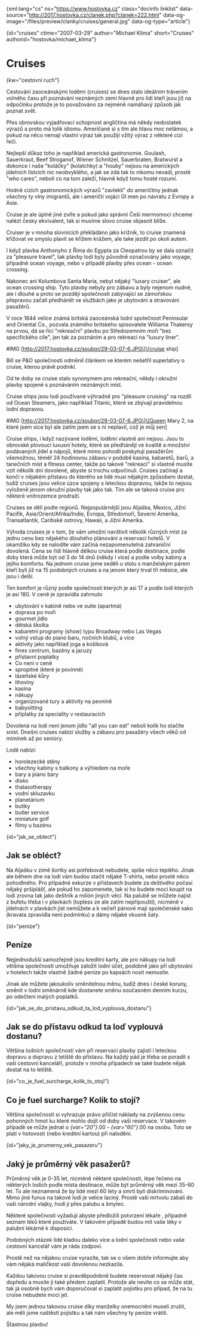 
{xml:lang="cs" ns="https://www.hostovka.cz" class="docinfo linklist" data-source="http://2017.hostovka.cz/clanek.php?clanek=222.html" data-og-image="/files/preview/clanky/cruises/general.jpg" data-og-type="article"}

{id="cruises" ctime="2007-03-29" author="Michael Klíma" short="Cruises" authorid="hostovka/michael_klima"}

# Cruises

{kw="cestovní ruch"}

Cestování zaoceánskými loděmi (cruises) se dnes stalo ideálním trávením volného času při poznávání neznámých zemí hlavně pro lidi kteří jsou již na odpočinku protože je to považováno za nejméně namáhavý způsob jak poznat svět.

Přes obrovskou vyjadřovací schopnost angličtina má někdy nedostatek výrazů a proto má tolik idiomu. Američané si s tím ale hlavu moc nelámou, a pokud na něco nemají vlastní výraz tak použijí vžitý výraz z některé cizí řeči.

Nejlepší důkaz toho je například americká gastronomie. Goulash, Sauerkraut, Beef Stroganof, Wiener Schnitzel, Sauerbraten, Bratwurst a dokonce i naše "koláčky" (kolatchky) a "houby" nejsou na amerických jídelních lístcích nic neobvyklého, a jak se zdá tak to nikomu nevadí, prostě "who cares", neboli co na tom zaleží, hlavně když tomu hosté rozumí.

Hodně cizích gastronomických výrazů "zavlekli" do američtiny jednak všechny ty vlny imigrantů, ale i američtí vojáci GI men po návratu z Evropy a Asie.

Cruise je ale úplně jiné zvíře a pokud jako správní Češi mermomocí chceme nalézt česky ekvivalent, tak si musíme slovo cruise objasnit blíže.

Cruiser je v mnoha slovnících překládáno jako križník, to cruise znamená křižovat ve smyslu plavit se křížem krážem, ale take jezdit po okolí autem.

I když plavba Anthonyho z Říma do Egypta za Cleopatrou by se dala označit za "pleasure travel", tak plavby lodi byly původně označovány jako voyage, připadně ocean voyage, nebo v případě plavby přes ocean - ocean crossing.

Nakonec ani Kolumbova Santa Maria, nebyl nějaký "luxary cruiser", ale ocean crossing ship. Tyto plavby nebyly pro zábavu a byly nejenom nudné, ale i dlouhé a proto se později společnosti zabývající se zámořskou přepravou začali předhánět ve službách jako je ubytováni a stravování pasažérů.

V roce 1844 velice známá britská zaoceánská lodní společnost Peninsular and Oriental Co., pozvala známého britského spisovatele Williama Thakersy na prvou, dá se říci "rekreační" plavbu po Středozemním moři "bez specifického cíle", jen tak za poznáním a pro rekreaci na "luxury liner".

#IMG \[http://2017.hostovka.cz/soubor/29-03-07-6.JPG\]\[cruise ship\]

Bill se P&O společnosti odměnil článkem ve kterém nešetřil superlativy o cruise, kterou právě podnikl.

Od te doby se cruise stalo synonymem pro rekreační, někdy i okružní plavby spojené s poznáváním neznámých míst.

Cruise ships jsou lodi používané výhradně pro "pleasure cruising" na rozdíl od Ocean Steamers, jako například Titanic, které se zbývají pravidelnou lodní dopravou.

#IMG \[http://2017.hostovka.cz/soubor/29-03-07-8.JPG\]\[Queen Mary 2, na které jsem sice byl ale zatím jsem se s ní neplavil, což je můj sen\]

Cruise ships, i když nazývané loděmi, loděmi vlastně ani nejsou. Jsou to obrovské plovoucí luxusní hotely, které se předhánějí ve kvalitě a množství podávaných jídel a nápojů, které mimo pohodlí poskytují pasažérům všemožnou, téměř 24 hodinovou zábavu v podobě kasina, kabaretů, barů, a tanečních míst a fitness center, takže po takové "rekreaci" si vlastně musíte vzít několik dní dovolené, abyste si trochu odpočinuli. Cruises začínají a končí v nějakém přístavu do kterého se lidé musí nějakým způsobem dostat, tudíž cruises jsou velice úzce spojeny s leteckou dopravou, takže to nejsou vyloženě jenom okružní plavby tak jako tak. Tím ale se taková cruise pro některé vnitrozemce prodraží.

Cruises se dělí podle regionů. Nejpopulárnější jsou Aljaška, Mexico, Jižní Pacifik, Asie/Orient/Afrika/Indie, Evropa, Středomoří, Severní Amerika, Transatlantik, Caribské ostrovy, Hawaii, a Jižní Amerika.

Výhoda cruises je v tom, že vám umožní navštívit několik různých míst za jednu cenu bez nějakého dlouhého plánování a reservací hotelů. V okamžiku kdy se nalodíte vám začíná nezapomenutelná zahraniční dovolená. Cena se řídí hlavně délkou cruise která podle destinace, podle doby která může být od 3 do 14 dnů (někdy i více) a podle volby kabiny a jejího komfortu. Na jednom cruise jsme seděli u stolu s manželským párem kteří byli již na 15 podobných cruises a na jenom který trval tři měsíce, ale jsou i delší.

Ten komfort je různý podle společnosti kterých je asi 17 a podle lodi kterých je asi 180. V ceně je zpravidla zahrnuto

  * ubytování v kabině nebo ve suite (apartmá)
  * doprava po moři
  * gourmet jídlo
  * dětská školka
  * kabaretní programy (show) typu Broadway nebo Las Vegas
  * volný vstup do piano baru, nočních klubů, a více
  * aktivity jako například joga a košíková
  * fines centrum, bazény a jacuzy
  * přístavní poplatky 
  * Co není v ceně
  * spropitné (které je povinné)
  * lázeňské kůry
  * lihoviny
  * kasína
  * nákupy
  * organizované tury a aktivity na pevnině
  * babysitting
  * příplatky za speciality v restauracích

Dovolená na lodi není jenom jídlo "all you can eat" neboli kolik ho stačíte sníst. Dnešní cruises nabízí služby a zábavu pro pasažéry všech věků od miminek až po seniory.

Lodě nabízí:

  * horolezecké stěny
  * všechny kabiny s balkony a výhledem na moře
  * bary a piano bary
  * disko
  * thalasotherapy
  * vodní skluzavku
  * planetárium
  * butiky
  * butler service
  * miniature golf
  * filmy u bazénu

{id="jak\_se\_oblect"}

## Jak se obléct?

Na Aljašku v zimě šortky asi potřebovat nebudete, spíše něco teplého. Jinak ale během dne na lodi vám budou stačit nějaké T-shirts, nebo prostě něco pohodlného. Pro případné exkurze v přístavech budete za deštivého počasí nějaký pršiplášť, ale pokud ho zapomenete, tak si ho budete moci koupit na lodi zrovna tak jako deštník a milión jiných věcí. Na palubě se můžete najíst z bufetu třeba i v plavkách (topless ze ale zatím nepřipouští), nicméně v jídelnách v plavkách jíst nemůžete a k večeři pánové mají společenské sako (kravata zpravidla není podmínku) a dámy nějaké vkusné šaty.

{id="penize"}

## Peníze

Nejjednodušší samozřejmě jsou kreditní karty, ale pro nákupy na lodi většina společností umožňuje založit lodní účet, podobně jako při ubytování v hotelech takže vlastně žádné peníze po kapsách nosit nemusíte.

Jinak ale můžete jakoukoliv směnitelnou měnu, tudíž dnes i české koruny, směnit v lodní směnárně kde dostanete směnu současném denním kurzu, po odečtení malých poplatků.

{id="jak\_se\_do\_pristavu\_odkud\_ta\_lod\_vyplouva\_dostanu"}

## Jak se do přístavu odkud ta loď vyplouvá dostanu?

Většina lodních společností vám při reservaci plavby zajistí i leteckou dopravu a dopravu z letiště do přístavu. Na každý pád je třeba se poradit s vaši cestovní kanceláří, protože v mnoha případech se také budete nějak dostat na to letiště.

{id="co\_je\_fuel\_surcharge\_kolik\_to\_stoji"}

## Co je fuel surcharge? Kolik to stojí?

Většina společností si vyhrazuje právo přičíst náklady na zvýšenou cenu pohonných hmot ku které mohlo dojít od doby vaši reservace. V takovém případě se může jednat o  _{var="20"}_.00 -  _{var="60"}_.00 na osobu. Toto se platí v hotovosti (nebo kreditní kartou) při nalodění.

{id="jaky\_je\_prumerny\_vek\_pasazeru"}

## Jaký je průměrný věk pasažerů?

Průměrný věk je 0-35 let, nicméně některé společnosti, lépe řečeno na některých lodích podle místa destinace, může být průměrný věk mezi 35-60 let. To ale neznamená že by lidé mezi 60 lety a smrtí byli diskriminováni. Mimo jiné funus na takové lodi je velice laciný. Prostě vaši mrtvolu zabalí do vaši národní vlajky, hodí ji přes palubu a šmytec.

Některé společnosti vyžadují abyste předložili potvrzení lékaře , případně seznam léků které používáte. V takovém případě budou mít vaše léky v palubní lékárně k disposici.

Podobných otázek lidé kladou daleko více a lodní společnosti nebo vaše cestovní kancelář vám je ráda zodpoví.

Prostě než na nějakou cruise vyrazíte, tak se o všem dobře informujte aby vám nějaká maličkost vaši dovolenou nezkazila.

Každou takovou cruise si pravděpodobně budete reservovat nějaký čas dopředu a musíte ji také předem zaplatit. Protože ale nevíte co se může stát, tak já osobně bych vám doporučoval si zaplatit pojistku pro případ, že na tu cruise nebudete moci jet.

My jsem jednou takovou cruise díky manželky onemocnění museli zrušit, ale měli jsme naštěstí pojistku a tak nám všechny ty peníze vrátili. 

Šťastnou plavbu!

